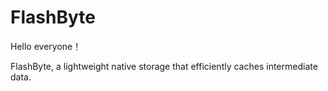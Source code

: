 # FlashByte
Hello everyone！

FlashByte, a lightweight native storage that efficiently caches intermediate data.
